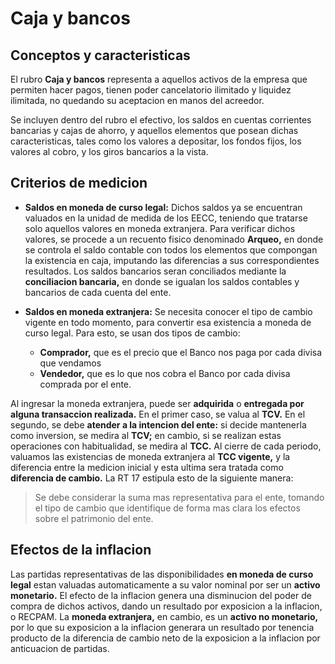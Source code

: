 # Caja y bancos

## Conceptos y caracteristicas

El rubro **Caja y bancos** representa a aquellos activos de la empresa que permiten hacer pagos, tienen poder cancelatorio ilimitado y liquidez ilimitada, no quedando su aceptacion en manos del acreedor.  

Se incluyen dentro del rubro el efectivo, los saldos en cuentas corrientes bancarias y cajas de ahorro, y aquellos elementos que posean dichas caracteristicas, tales como los valores a depositar, los fondos fijos, los valores al cobro, y los giros bancarios a la vista.


## Criterios de medicion

- **Saldos en moneda de curso legal:** Dichos saldos ya se encuentran valuados en la unidad de medida de los EECC, teniendo que tratarse solo aquellos valores en moneda extranjera. Para verificar dichos valores, se procede a un recuento fisico denominado **Arqueo,** en donde se controla el saldo contable con todos los elementos que compongan la existencia en caja, imputando las diferencias a sus correspondientes resultados. Los saldos bancarios seran conciliados mediante la **conciliacion bancaria,** en donde se igualan los saldos contables y bancarios de cada cuenta del ente.
- **Saldos en moneda extranjera:** Se necesita conocer el tipo de cambio vigente en todo momento, para convertir esa existencia a moneda de curso legal. Para esto, se usan dos tipos de cambio:

    - **Comprador,** que es el precio que el Banco nos paga por cada divisa que vendamos
    - **Vendedor,** que es lo que nos cobra el Banco por cada divisa comprada por el ente.

Al ingresar la moneda extranjera, puede ser **adquirida** o **entregada por alguna transaccion realizada.** En el primer caso, se valua al **TCV.** En el segundo, se debe **atender a la intencion del ente:** si decide mantenerla como inversion, se medira al **TCV;** en cambio, si se realizan estas operaciones con habitualidad, se medira al **TCC.** Al cierre de cada periodo, valuamos las existencias de moneda extranjera al **TCC vigente,** y la diferencia entre la medicion inicial y esta ultima sera tratada como **diferencia de cambio.** La RT 17 estipula esto de la siguiente manera:

> Se debe considerar la suma mas representativa para el ente, tomando el tipo de cambio que identifique de forma mas clara los efectos sobre el patrimonio del ente.

## Efectos de la inflacion

Las partidas representativas de las disponibilidades **en moneda de curso legal** estan valuadas automaticamente a su valor nominal por ser un **activo monetario.** El efecto de la inflacion genera una disminucion del poder de compra de dichos activos, dando un resultado por exposicion a la inflacion, o RECPAM. La **moneda extranjera,** en cambio, es un **activo no monetario,** por lo que su exposicion a la inflacion generara un resultado por tenencia producto de la diferencia de cambio neto de la exposicion a la inflacion por anticuacion de partidas.
